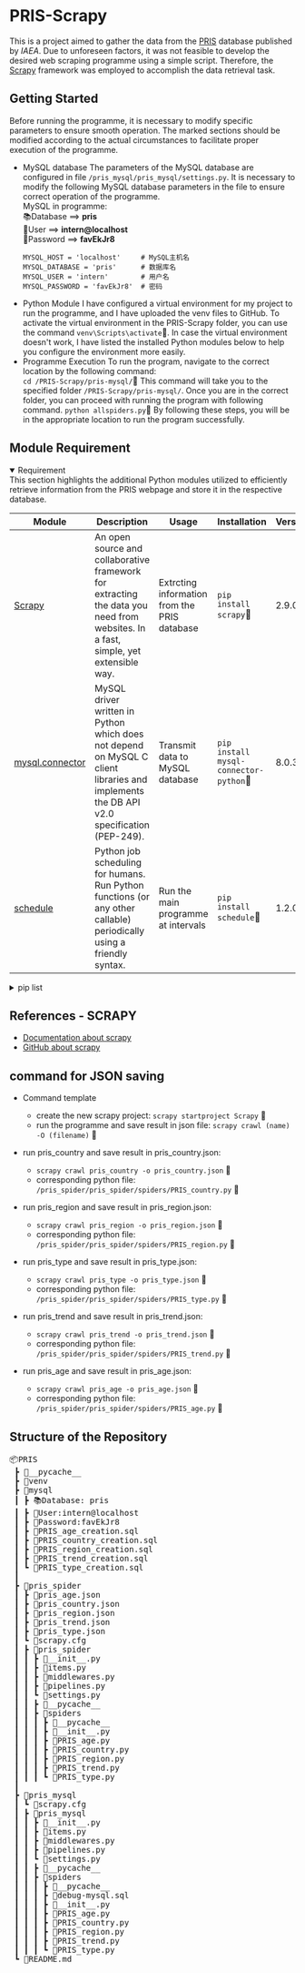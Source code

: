 # PRIS-Scrapy
This is a project aimed to gather the data from the [PRIS](https://pris.iaea.org/PRIS/home.aspx) database published by *IAEA*. 
Due to unforeseen factors, it was not feasible to develop the desired web scraping programme using a simple script. Therefore, the [Scrapy](https://github.com/scrapy/scrapy) framework was employed to accomplish the data retrieval task.

## Getting Started
Before running the programme, it is necessary to modify specific parameters to ensure smooth operation. The marked sections should be modified according to the actual circumstances to facilitate proper execution of the programme.
+ MySQL database
  The parameters of the MySQL database are configured in file `/pris_mysql/pris_mysql/settings.py`. It is necessary to modify the following MySQL database parameters in the file to ensure correct operation of the programme.  
  MySQL in programme:  
  📚Database ==> **pris**   
  👤User ==> **intern@localhost**  
  🔑Password ==> **favEkJr8**  
  ```
  MYSQL_HOST = 'localhost'     # MySQL主机名
  MYSQL_DATABASE = 'pris'      # 数据库名
  MYSQL_USER = 'intern'        # 用户名
  MYSQL_PASSWORD = 'favEkJr8'  # 密码
  ```
+ Python Module
  I have configured a virtual environment for my project to run the programme, and I have uploaded the venv files to GitHub. To activate the virtual environment in the PRIS-Scrapy folder, you can use the command `venv\Scripts\activate`🚀. In case the virtual environment doesn't work, I have listed the installed Python modules below to help you configure the environment more easily.
+ Programme Execution
  To run the program, navigate to the correct location by the following command:  
  `cd /PRIS-Scrapy/pris-mysql/`🚀
  This command will take you to the specified folder `/PRIS-Scrapy/pris-mysql/`. Once you are in the correct folder, you can proceed with running the program with following command.
  `python allspiders.py`🚀
  By following these steps, you will be in the appropriate location to run the program successfully. 

## Module Requirement
<details open>
  <summary>Requirement</summary>
This section highlights the additional Python modules utilized to efficiently retrieve information from the PRIS webpage and store it in the respective database.  

| Module | Description | Usage | Installation | Version |
| ----- | ----- | ----- | ----- | ----- |
| [Scrapy](https://scrapy.org/) | An open source and collaborative framework for extracting the data you need from websites. In a fast, simple, yet extensible way. | Extrcting information from the PRIS database | `pip install scrapy`🚀  | 2.9.0 |
| [mysql.connector](https://github.com/mysql/mysql-connector-python) | MySQL driver written in Python which does not depend on MySQL C client libraries and implements the DB API v2.0 specification (PEP-249). | Transmit data to MySQL database | `pip install mysql-connector-python`🚀 | 8.0.33 |
| [schedule](https://pypi.org/project/schedule/) | Python job scheduling for humans. Run Python functions (or any other callable) periodically using a friendly syntax. | Run the main programme at intervals | `pip install schedule`🚀 | 1.2.0 |
</details>

<details>
  <summary>pip list</summary>

| Package | Version |
| ------- | ------- |
|attrs                 |23.1.0
Automat                |22.10.0
certifi                |2023.5.7
cffi                   |1.15.1
charset-normalizer     |3.2.0
constantly             |15.1.0
cryptography           |41.0.2
cssselect              |1.2.0
filelock               |3.12.2
hyperlink              |21.0.0
idna                   |3.4
incremental            |22.10.0
itemadapter            |0.8.0
itemloaders            |1.1.0
jmespath               |1.0.1
lxml                   |4.9.3
mysql-connector-python |8.0.33
packaging              |23.1
parsel                 |1.8.1
pip                    |22.2.1
Protego                |0.2.1
protobuf               |3.20.3
pyasn1                 |0.5.0
pyasn1-modules         |0.3.0
pycparser              |2.21
PyDispatcher           |2.0.7
pyOpenSSL              |23.2.0
queuelib               |1.6.2
requests               |2.31.0
requests-file          |1.5.1
schedule               |1.2.0
Scrapy                 |2.9.0
service-identity       |23.1.0
setuptools             |63.2.0
six                    |1.16.0
tldextract             |3.4.4
Twisted                |22.10.0
twisted-iocpsupport    |1.0.3
typing_extensions      |4.7.1
urllib3                |2.0.3
w3lib                  |2.1.1
zope.interface         |6.0
</details>

## References - SCRAPY
+ [Documentation about scrapy](https://docs.scrapy.org/en/latest/)
+ [GitHub about scrapy](https://github.com/scrapy/scrapy)

## command for JSON saving
+ Command template
  + create the new scrapy project: `scrapy startproject Scrapy` 🚀
  + run the programme and save result in json file: `scrapy crawl (name) -O (filename)` 🚀
+ run pris_country and save result in pris_country.json:   
  + `scrapy crawl pris_country -o pris_country.json` 🚀  
  + corresponding python file: `/pris_spider/pris_spider/spiders/PRIS_country.py` 🌟

+ run pris_region and save result in pris_region.json:  
  + `scrapy crawl pris_region -o pris_region.json` 🚀
  + corresponding python file: `/pris_spider/pris_spider/spiders/PRIS_region.py` 🌟

+ run pris_type and save result in pris_type.json:  
  + `scrapy crawl pris_type -o pris_type.json` 🚀
  + corresponding python file: `/pris_spider/pris_spider/spiders/PRIS_type.py` 🌟

+ run pris_trend and save result in pris_trend.json:  
  + `scrapy crawl pris_trend -o pris_trend.json` 🚀
  + corresponding python file: `/pris_spider/pris_spider/spiders/PRIS_trend.py` 🌟

+ run pris_age and save result in pris_age.json:  
  + `scrapy crawl pris_age -o pris_age.json` 🚀
  + corresponding python file: `/pris_spider/pris_spider/spiders/PRIS_age.py` 🌟


## Structure of the Repository

<pre>
📦PRIS
 ┣ 📂__pycache__
 ┣ 📂venv
 ┣ 📂mysql
 ┃ ┣ 📚Database: pris
 ┃ ┣ 👤User:intern@localhost
 ┃ ┣ 🔑Password:favEkJr8
 ┃ ┣ 📜PRIS_age_creation.sql
 ┃ ┣ 📜PRIS_country_creation.sql
 ┃ ┣ 📜PRIS_region_creation.sql
 ┃ ┣ 📜PRIS_trend_creation.sql
 ┃ ┗ 📜PRIS_type_creation.sql
 ┃
 ┣ 📂pris_spider
 ┃ ┣ 📜pris_age.json
 ┃ ┣ 📜pris_country.json
 ┃ ┣ 📜pris_region.json
 ┃ ┣ 📜pris_trend.json
 ┃ ┣ 📜pris_type.json
 ┃ ┗ 📜scrapy.cfg
 ┃ ┣ 📂pris_spider
 ┃ ┃ ┣ 📜__init__.py
 ┃ ┃ ┣ 📜items.py
 ┃ ┃ ┣ 📜middlewares.py
 ┃ ┃ ┣ 📜pipelines.py
 ┃ ┃ ┗ 📜settings.py
 ┃ ┃ ┣ 📂__pycache__
 ┃ ┃ ┣ 📂spiders
 ┃ ┃ ┃ ┣ 📂__pycache__
 ┃ ┃ ┃ ┣ 📜__init__.py
 ┃ ┃ ┃ ┣ 📜PRIS_age.py
 ┃ ┃ ┃ ┣ 📜PRIS_country.py
 ┃ ┃ ┃ ┣ 📜PRIS_region.py
 ┃ ┃ ┃ ┣ 📜PRIS_trend.py
 ┃ ┃ ┃ ┗ 📜PRIS_type.py
 ┃
 ┣ 📂pris_mysql
 ┃ ┗ 📜scrapy.cfg
 ┃ ┣ 📂pris_mysql
 ┃ ┃ ┣ 📜__init__.py
 ┃ ┃ ┣ 📜items.py
 ┃ ┃ ┣ 📜middlewares.py
 ┃ ┃ ┣ 📜pipelines.py
 ┃ ┃ ┗ 📜settings.py
 ┃ ┃ ┣ 📂__pycache__
 ┃ ┃ ┣ 📂spiders
 ┃ ┃ ┃ ┣ 📂__pycache__
 ┃ ┃ ┃ ┣ 📜debug-mysql.sql
 ┃ ┃ ┃ ┣ 📜__init__.py
 ┃ ┃ ┃ ┣ 📜PRIS_age.py
 ┃ ┃ ┃ ┣ 📜PRIS_country.py
 ┃ ┃ ┃ ┣ 📜PRIS_region.py
 ┃ ┃ ┃ ┣ 📜PRIS_trend.py
 ┃ ┃ ┃ ┗ 📜PRIS_type.py
 ┗ 📜README.md
</pre>